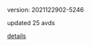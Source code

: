version: 2021122902-5246

updated 25 avds

[details](https://github.com/0x74f917491bfa7ebfa379/ali_avd_db/blob/master/change_log/2021/12/29/02/5246.txt)